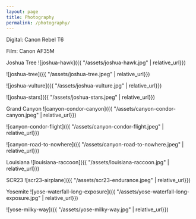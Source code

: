 ```yaml
---
layout: page
title: Photography
permalink: /photography/
---
```


Digital: Canon Rebel T6

Film: Canon AF35M


Joshua Tree
![joshua-hawk]({{ "/assets/joshua-hawk.jpg" | relative_url}})

![joshua-tree]({{ "/assets/joshua-tree.jpeg" | relative_url}})

![joshua-vulture]({{ "/assets/joshua-vulture.jpg" | relative_url}})

![joshua-stars]({{ "/assets/joshua-stars.jpeg" | relative_url}})

Grand Canyon
![canyon-condor-canyon]({{ "/assets/canyon-condor-canyon.jpeg" | relative_url}})

![canyon-condor-flight]({{ "/assets/canyon-condor-flight.jpeg" | relative_url}})

![canyon-road-to-nowhere]({{ "/assets/canyon-road-to-nowhere.jpeg" | relative_url}})

Louisiana
![louisiana-raccoon]({{ "/assets/louisiana-raccoon.jpg" | relative_url}})

SCR23
![scr23-airplane]({{ "/assets/scr23-endurance.jpeg" | relative_url}})

Yosemite
![yose-waterfall-long-exposure]({{ "/assets/yose-waterfall-long-exposure.jpg" | relative_url}})

![yose-milky-way]({{ "/assets/yose-milky-way.jpg" | relative_url}})